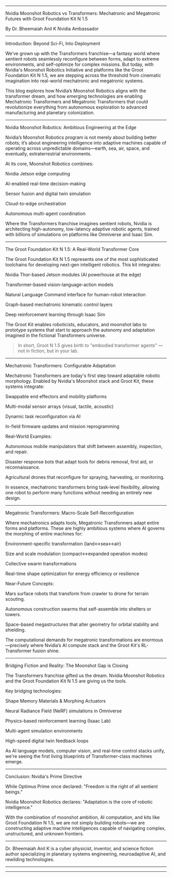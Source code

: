 

---

Nvidia Moonshot Robotics vs Transformers: Mechatronic and Megatronic Futures with Groot Foundation Kit N 1.5

By Dr. Bheemaiah Anil K
Nvidia Ambassador


---

Introduction: Beyond Sci-Fi, Into Deployment

We’ve grown up with the Transformers franchise—a fantasy world where sentient robots seamlessly reconfigure between forms, adapt to extreme environments, and self-optimize for complex missions. But today, with Nvidia's Moonshot Robotics Initiative and platforms like the Groot Foundation Kit N 1.5, we are stepping across the threshold from cinematic imagination into real-world mechatronic and megatronic systems.

This blog explores how Nvidia’s Moonshot Robotics aligns with the transformer dream, and how emerging technologies are enabling Mechatronic Transformers and Megatronic Transformers that could revolutionize everything from autonomous exploration to advanced manufacturing and planetary colonization.


---

Nvidia Moonshot Robotics: Ambitious Engineering at the Edge

Nvidia’s Moonshot Robotics program is not merely about building better robots; it’s about engineering intelligence into adaptive machines capable of operating across unpredictable domains—earth, sea, air, space, and eventually, extraterrestrial environments.

At its core, Moonshot Robotics combines:

Nvidia Jetson edge computing

AI-enabled real-time decision-making

Sensor fusion and digital twin simulation

Cloud-to-edge orchestration

Autonomous multi-agent coordination


Where the Transformers franchise imagines sentient robots, Nvidia is architecting high-autonomy, low-latency adaptive robotic agents, trained with billions of simulations on platforms like Omniverse and Isaac Sim.


---

The Groot Foundation Kit N 1.5: A Real-World Transformer Core

The Groot Foundation Kit N 1.5 represents one of the most sophisticated toolchains for developing next-gen intelligent robotics. This kit integrates:

Nvidia Thor-based Jetson modules (AI powerhouse at the edge)

Transformer-based vision-language-action models

Natural Language Command interface for human-robot interaction

Graph-based mechatronic kinematic control layers

Deep reinforcement learning through Isaac Sim


The Groot Kit enables roboticists, educators, and moonshot labs to prototype systems that start to approach the autonomy and adaptation imagined in the fictional Transformers universe.

> In short, Groot N 1.5 gives birth to "embodied transformer agents" — not in fiction, but in your lab.




---

Mechatronic Transformers: Configurable Adaptation

Mechatronic Transformers are today's first step toward adaptable robotic morphology. Enabled by Nvidia's Moonshot stack and Groot Kit, these systems integrate:

Swappable end effectors and mobility platforms

Multi-modal sensor arrays (visual, tactile, acoustic)

Dynamic task reconfiguration via AI

In-field firmware updates and mission reprogramming


Real-World Examples:

Autonomous mobile manipulators that shift between assembly, inspection, and repair.

Disaster response bots that adapt tools for debris removal, first aid, or reconnaissance.

Agricultural drones that reconfigure for spraying, harvesting, or monitoring.


In essence, mechatronic transformers bring task-level flexibility, allowing one robot to perform many functions without needing an entirely new design.


---

Megatronic Transformers: Macro-Scale Self-Reconfiguration

Where mechatronics adapts tools, Megatronic Transformers adapt entire forms and platforms. These are highly ambitious systems where AI governs the morphing of entire machines for:

Environment-specific transformation (land↔sea↔air)

Size and scale modulation (compact↔expanded operation modes)

Collective swarm transformations

Real-time shape optimization for energy efficiency or resilience


Near-Future Concepts:

Mars surface robots that transform from crawler to drone for terrain scouting.

Autonomous construction swarms that self-assemble into shelters or towers.

Space-based megastructures that alter geometry for orbital stability and shielding.


The computational demands for megatronic transformations are enormous—precisely where Nvidia’s AI compute stack and the Groot Kit's RL-Transformer fusion shine.


---

Bridging Fiction and Reality: The Moonshot Gap is Closing

The Transformers franchise gifted us the dream. Nvidia Moonshot Robotics and the Groot Foundation Kit N 1.5 are giving us the tools.

Key bridging technologies:

Shape Memory Materials & Morphing Actuators

Neural Radiance Field (NeRF) simulations in Omniverse

Physics-based reinforcement learning (Isaac Lab)

Multi-agent simulation environments

High-speed digital twin feedback loops


As AI language models, computer vision, and real-time control stacks unify, we're seeing the first living blueprints of Transformer-class machines emerge.


---

Conclusion: Nvidia's Prime Directive

While Optimus Prime once declared:
"Freedom is the right of all sentient beings."

Nvidia Moonshot Robotics declares:
"Adaptation is the core of robotic intelligence."

With the combination of moonshot ambition, AI computation, and kits like Groot Foundation N 1.5, we are not simply building robots—we are constructing adaptive machine intelligences capable of navigating complex, unstructured, and unknown frontiers.


---

Dr. Bheemaiah Anil K is a cyber physicist, inventor, and science fiction author specializing in planetary systems engineering, neuroadaptive AI, and rewilding technologies.


---


---



